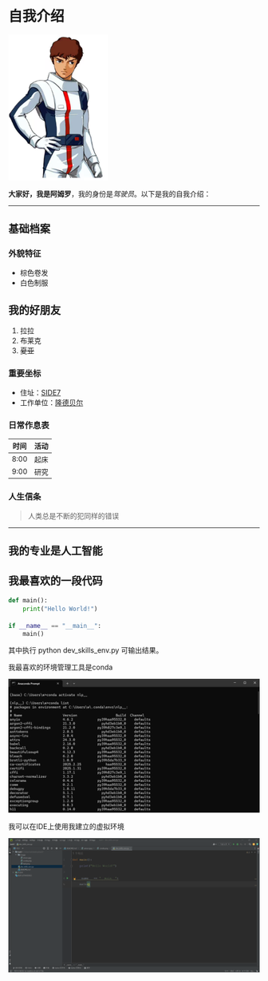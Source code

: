 # 自我介绍

<img src="image/amuro.jpg" alt="头像" width="200">

**大家好，我是阿姆罗**，我的身份是*驾驶员*。以下是我的自我介绍：

---

## 基础档案

### 外貌特征
- 棕色卷发
- 白色制服

## 我的好朋友
1. 拉拉
2. 布莱克
3. ~~夏亚~~

### 重要坐标
- 住址：[SIDE7](https://wiki.biligame.com/gundam/Side_7)
- 工作单位：[隆德贝尔](https://wiki.biligame.com/gundam/%E9%9A%86%E5%BE%B7%C2%B7%E8%B4%9D%E5%B0%94)
### 日常作息表
| 时间   | 活动 |
|--------|----|
| 8:00   | 起床 |
| 9:00   | 研究 |

### 人生信条
> 人类总是不断的犯同样的错误

---

## 我的专业是人工智能

## 我最喜欢的一段代码
```python
def main():
    print("Hello World!")

if __name__ == "__main__":
    main()
```
其中执行 python dev_skills_env.py 可输出结果。


我最喜欢的环境管理工具是conda

<img src="image/conda.png" alt="环境搭建" width="800">

我可以在IDE上使用我建立的虚拟环境

<img src="image/task1.png" alt="环境验证" width="800">